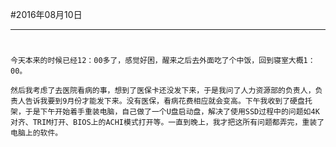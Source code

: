 #2016年08月10日
- - - - -
#
    今天本来的时候已经12：00多了，感觉好困，醒来之后去外面吃了个中饭，回到寝室大概1：00。

    然后我考虑了去医院看病的事，想到了医保卡还没发下来，于是我问了人力资源部的负责人，负责人告诉我要到9月份才能发下来。没有医保，看病花费相应就会变高。下午我收到了硬盘托架，于是下午开始着手重装电脑，自己做了一个U盘启动盘，解决了使用SSD过程中的问题如4K对齐、TRIM打开、BIOS上的ACHI模式打开等。一直到晚上，我才把这所有问题都弄完，重装了电脑上的软件。
    
    